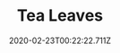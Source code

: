 ---
templateKey: blog-post
featuredpost: false
date: 2020-02-23T00:22:22.711Z
title: Tea Leaves
description: The young leaves of the tea plant. Can be brewed into the popular, energizing beverage.
type: vegetable
sellPrice: 55
energy: 
health: 
featuredimage: /img/Tea_Leaves.png
tags:
  - vegetable
  - Caroline
  - monthly
  - Green Tea
  - pickles
---